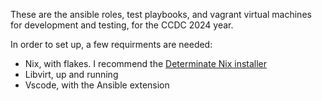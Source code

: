 These are the ansible roles, test playbooks, and vagrant virtual machines for development and testing, for the CCDC 2024 year. 

In order to set up, a few requirments are needed:

* Nix, with flakes. I recommend the [Determinate Nix installer](https://github.com/DeterminateSystems/nix-installer/)
* Libvirt, up and running
* Vscode, with the Ansible extension

